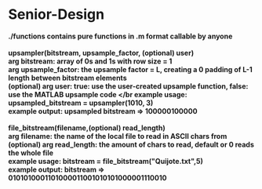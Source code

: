 # Senior-Design
<b>./functions contains pure functions in .m format callable by anyone<b> </br> </br>
<b>upsampler(bitstream, upsample_factor, (optional) user)</b> </br>
arg bitstream: array of 0s and 1s with row size = 1 </br>
arg upsample_factor: the upsample factor = L, creating a 0 padding of L-1 length between bitstream elements </br>
(optional) arg user: true: use the user-created upsample function, false: use the MATLAB upsample code </br
example usage: upsampled_bitstream = upsampler(1010, 3) </br>
example output: upsampled bitstream => 100000100000 </br>
</br>
<b>file_bitstream(filename,(optional) read_length) </b> </br>
arg filename: the name of the local file to read in ASCII chars from </br>
(optional) arg read_length: the amount of chars to read, default or 0 reads the whole file </br>
example usage: bitstream = file_bitstream("Quijote.txt",5) </br>
example output: bitstream => 0101010001101000011001010101000001110010 </br>



    
